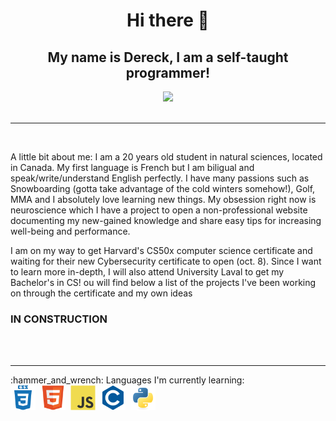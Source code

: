 <h1 align="center">Hi there 👋</h1>
<h2 align="center">My name is Dereck, I am a self-taught programmer!</h2>

<div id="header" align="center">
<img src="https://media4.giphy.com/media/zkRQ24mPZ1HvHj9pZ6/giphy.gif?cid=ecf05e4772v83v4kl3o5gvrrq3aept91wm5ol7ahnw8dilp3&ep=v1_gifs_search&rid=giphy.gif&ct=g"/>
</div>
<br>
<hr>
<br>

<p>A little bit about me:  I am a 20 years old student in natural sciences, located in Canada. My first language is French but I am biligual and speak/write/understand English perfectly. I have many passions such as Snowboarding (gotta take advantage of the cold winters somehow!), Golf, MMA and I absolutely love learning new things. My obsession right now is neuroscience which I have a project to open a non-professional website documenting my new-gained knowledge and share easy tips for increasing well-being and performance.

I am on my way to get Harvard's CS50x computer science certificate and waiting for their new Cybersecurity certificate to open (oct. 8). Since I want to learn more in-depth, I will also attend University Laval to get my Bachelor's in CS! ou will find below a list of the projects I've been working on through the certificate and my own ideas </p>
### IN CONSTRUCTION
<br>
<br>
<hr>
:hammer_and_wrench: Languages I'm currently learning:
<br>
<div>
  <img src="https://github.com/devicons/devicon/blob/master/icons/css3/css3-plain-wordmark.svg"  title="CSS3" alt="CSS" width="40" height="40"/>&nbsp;
  <img src="https://github.com/devicons/devicon/blob/master/icons/html5/html5-original.svg" title="HTML5" alt="HTML" width="40" height="40"/>&nbsp;
  <img src="https://github.com/devicons/devicon/blob/master/icons/javascript/javascript-original.svg" title="JavaScript" alt="JavaScript" width="40" height="40"/>&nbsp;
  <img src="https://github.com/devicons/devicon/blob/master/icons/c/c-plain.svg" title="C" alt="C" width="40" height="40"/>&nbsp;
  <img src="https://github.com/devicons/devicon/blob/master/icons/python/python-original.svg" title="python" alt="pyth" width="40" height="40"/>&nbsp;
</div>

